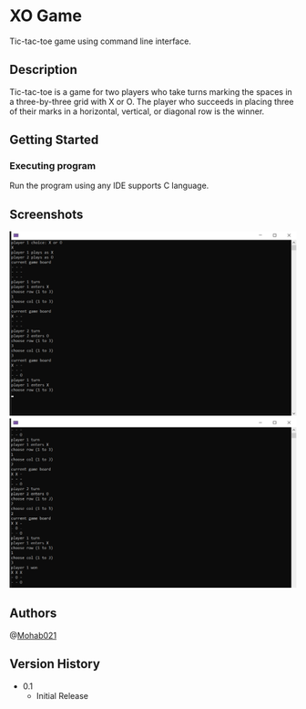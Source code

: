 # XO Game
Tic-tac-toe game using command line interface.

## Description
Tic-tac-toe is a game for two players who take turns marking the spaces in a three-by-three grid with X or O. The player who succeeds in placing three of their marks in a horizontal, vertical, or diagonal row is the winner.

## Getting Started
### Executing program
Run the program using any IDE supports C language.

## Screenshots
![Image_01](assets/Scr_01.png?raw=true)
![Image_02](assets/Scr_02.png?raw=true)

## Authors
@[Mohab021](https://github.com/Mohab021)

## Version History
- 0.1
  - Initial Release

